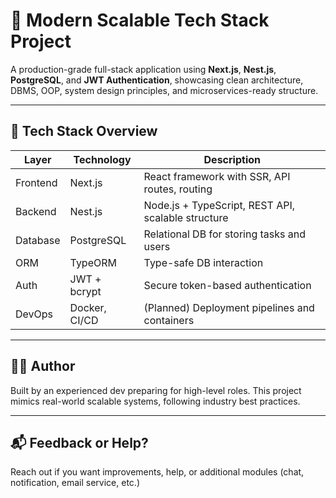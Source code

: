 # 🚀 Modern Scalable Tech Stack Project

A production-grade full-stack application using **Next.js**, **Nest.js**, **PostgreSQL**, and **JWT Authentication**, showcasing clean architecture, DBMS, OOP, system design principles, and microservices-ready structure.

---

<!-- ## 📦 Project Structure -->
## 🧠 Tech Stack Overview

| Layer      | Technology         | Description                                         |
|------------|--------------------|-----------------------------------------------------|
| Frontend   | Next.js            | React framework with SSR, API routes, routing       |
| Backend    | Nest.js            | Node.js + TypeScript, REST API, scalable structure  |
| Database   | PostgreSQL         | Relational DB for storing tasks and users           |
| ORM        | TypeORM            | Type-safe DB interaction                            |
| Auth       | JWT + bcrypt       | Secure token-based authentication                   |
| DevOps     | Docker, CI/CD      | (Planned) Deployment pipelines and containers       |

---

## 👨‍💻 Author
Built by an experienced dev preparing for high-level roles. This project mimics real-world scalable systems, following industry best practices.

---

## 📬 Feedback or Help?
Reach out if you want improvements, help, or additional modules (chat, notification, email service, etc.)

